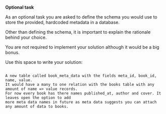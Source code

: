 **Optional task**

As an optional task you are asked to define the schema you would use to store the provided, hardcoded metadata in a database.

Other than defining the schema, it is important to explain the rationale behind your choice.

You are not required to implement your solution although it would be a big bonus.

Use this space to write your solution:

```

A new table called book_meta_data with the fields meta_id, book_id, name, value.
It would have a many to one relation with the books table with any amount of name => value records.
For now every book has there names published_at, author and cover. It leaves open the option to add
more meta data names in future as meta data suggests you can attach any amount of data to books.

```
